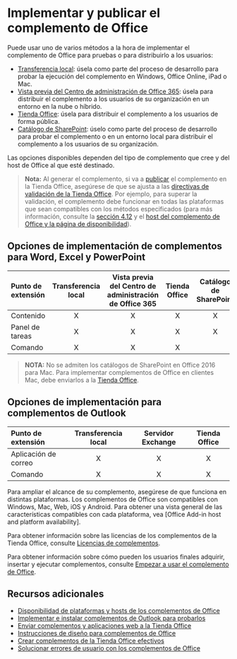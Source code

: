 
# <a name="deploy-and-publish-your-office-add-in"></a>Implementar y publicar el complemento de Office

Puede usar uno de varios métodos a la hora de implementar el complemento de Office para pruebas o para distribuirlo a los usuarios: 

- [Transferencia local](../testing/create-a-network-shared-folder-catalog-for-task-pane-and-content-add-ins.md): úsela como parte del proceso de desarrollo para probar la ejecución del complemento en Windows, Office Online, iPad o Mac.
- [Vista previa del Centro de administración de Office 365](https://support.office.com/en-ie/article/Deploy-Office-Add-Ins-in-Office-365-737e8c86-be63-44d7-bf02-492fa7cd9c3f?ui=en-US&rs=en-IE&ad=IE): úsela para distribuir el complemento a los usuarios de su organización en un entorno en la nube o híbrido.
- [Tienda Office]: úsela para distribuir el complemento a los usuarios de forma pública.
- [Catálogo de SharePoint](publish-task-pane-and-content-add-ins-to-an-add-in-catalog.md): úselo como parte del proceso de desarrollo para probar el complemento o en un entorno local para distribuir el complemento a los usuarios de su organización.

Las opciones disponibles dependen del tipo de complemento que cree y del host de Office al que esté destinado.

>**Nota:** Al generar el complemento, si va a [publicar](../publish/publish.md) el complemento en la Tienda Office, asegúrese de que se ajusta a las [directivas de validación de la Tienda Office](https://msdn.microsoft.com/en-us/library/jj220035.aspx). Por ejemplo, para superar la validación, el complemento debe funcionar en todas las plataformas que sean compatibles con los métodos especificados (para más información, consulte la [sección 4.12](https://msdn.microsoft.com/en-us/library/jj220035.aspx#Anchor_3) y el [host del complemento de Office y la página de disponibilidad](https://dev.office.com/add-in-availability)).

## <a name="deployment-options-for-word-excel-and-powerpoint-add-ins"></a>Opciones de implementación de complementos para Word, Excel y PowerPoint

| Punto de extensión            | Transferencia local | Vista previa del Centro de administración de Office 365 |Tienda Office  | Catálogo de SharePoint  |
|:----------------|:-----------:|:------------------:|:-------------------------------:|:------------:|
| Contenido         | X           | X                  | X                               | X            |
| Panel de tareas       | X           | X                  | X                               | X            |
| Comando         | X           | X                  | X                                |              |

> **NOTA:** No se admiten los catálogos de SharePoint en Office 2016 para Mac. Para implementar complementos de Office en clientes Mac, debe enviarlos a la [Tienda Office].    

## <a name="deployment-options-for-outlook-add-ins"></a>Opciones de implementación para complementos de Outlook

| Punto de extensión     | Transferencia local | Servidor Exchange | Tienda Office |
|:---------|:-----------:|:---------------:|:------------:|
| Aplicación de correo | X           | X               | X            |
| Comando  | X           | X               | X            |

Para ampliar el alcance de su complemento, asegúrese de que funciona en distintas plataformas. Los complementos de Office son compatibles con Windows, Mac, Web, iOS y Android. Para obtener una vista general de las características compatibles con cada plataforma, vea [Office Add-in host and platform availability].   

Para obtener información sobre las licencias de los complementos de la Tienda Office, consulte [Licencias de complementos](https://msdn.microsoft.com/EN-US/library/office/jj163257.aspx).

Para obtener información sobre cómo pueden los usuarios finales adquirir, insertar y ejecutar complementos, consulte [Empezar a usar el complemento de Office](https://support.office.com/en-ie/article/Start-using-your-Office-Add-in-82e665c4-6700-4b56-a3f3-ef5441996862?ui=en-US&rs=en-IE&ad=IE).

## <a name="additional-resources"></a>Recursos adicionales

- [Disponibilidad de plataformas y hosts de los complementos de Office]
- [Implementar e instalar complementos de Outlook para probarlos](../outlook/testing-and-tips.md) 
- [Enviar complementos y aplicaciones web a la Tienda Office][Tienda Office]
- [Instrucciones de diseño para complementos de Office](../design/add-in-design)
- [Crear complementos de la Tienda Office efectivos](https://msdn.microsoft.com/en-us/library/jj635874.aspx)
- [Solucionar errores de usuario con los complementos de Office](../testing/testing-and-troubleshooting.md)

[Tienda Office]: http://msdn.microsoft.com/library/ff075782-1303-4517-91cc-b3d730e9b9ae%28Office.15%29.aspx
[Disponibilidad de plataformas y hosts de los complementos de Office]: http://dev.office.com/add-in-availability
